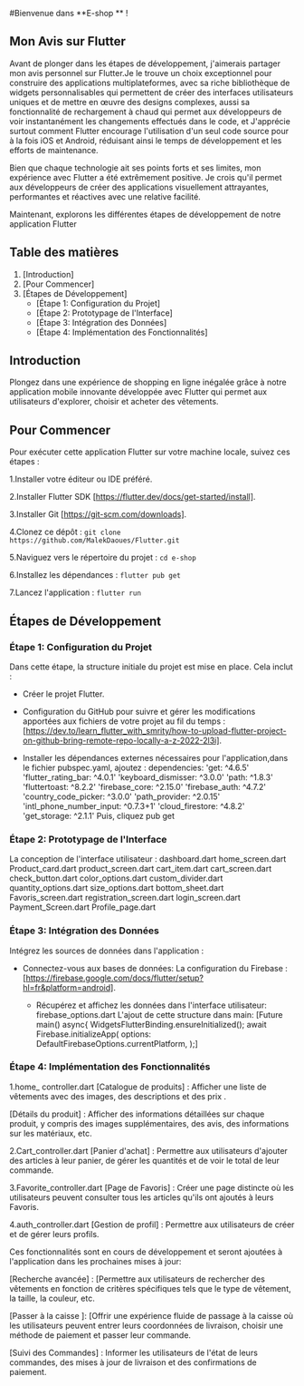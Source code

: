 
#Bienvenue dans **E-shop ** ! 

## Mon Avis sur Flutter
Avant de plonger dans les étapes de développement, j'aimerais partager mon avis personnel sur Flutter.Je le trouve un choix exceptionnel pour construire des applications
multiplateformes, avec sa riche bibliothèque de widgets personnalisables qui permettent de créer des interfaces utilisateurs uniques et de mettre en œuvre des designs 
complexes, aussi sa  fonctionnalité de rechargement à chaud qui permet aux développeurs de voir instantanément les changements effectués dans le code, et J'apprécie 
surtout comment Flutter encourage l'utilisation d'un seul code source pour à la fois iOS et Android, réduisant ainsi le temps de développement et les efforts de maintenance. 

Bien que chaque technologie ait ses points forts et ses limites, mon expérience avec Flutter a été extrêmement positive. Je crois qu'il permet aux développeurs de créer 
des applications visuellement attrayantes, performantes et réactives avec une relative facilité.

Maintenant, explorons les différentes étapes de développement de notre application Flutter


## Table des matières

1. [Introduction]
2. [Pour Commencer]
3. [Étapes de Développement]
    - [Étape 1: Configuration du Projet]
    - [Étape 2: Prototypage de l'Interface]
    - [Étape 3: Intégration des Données]
    - [Étape 4: Implémentation des Fonctionnalités]


## Introduction

Plongez dans une expérience de shopping en ligne inégalée grâce à notre application mobile innovante développée avec Flutter qui permet aux utilisateurs d'explorer, choisir
et acheter  des vêtements.

## Pour Commencer
Pour exécuter cette application Flutter sur votre machine locale, suivez ces étapes :

1.Installer votre éditeur ou IDE préféré.

2.Installer Flutter SDK [https://flutter.dev/docs/get-started/install].

3.Installer Git [https://git-scm.com/downloads].

4.Clonez ce dépôt : `git clone https://github.com/MalekDaoues/Flutter.git`

5.Naviguez vers le répertoire du projet : `cd e-shop`

6.Installez les dépendances : `flutter pub get` 

7.Lancez l'application : `flutter run`


## Étapes de Développement

### Étape 1: Configuration du Projet
Dans cette étape, la structure initiale du projet est mise en place. Cela inclut :

- Créer le projet Flutter.

- Configuration du GitHub pour suivre et gérer les modifications apportées aux fichiers de votre projet au fil du temps : [https://dev.to/learn_flutter_with_smrity/how-to-upload-flutter-project-on-github-bring-remote-repo-locally-a-z-2022-2l3i].

- Installer les dépendances externes nécessaires pour l'application,dans le fichier pubspec.yaml, ajoutez :
  dependencies:
  'get: ^4.6.5'
  'flutter_rating_bar: ^4.0.1'
  'keyboard_dismisser: ^3.0.0'
  'path: ^1.8.3'
  'fluttertoast: ^8.2.2'
  'firebase_core: ^2.15.0'
  'firebase_auth: ^4.7.2'
  'country_code_picker: ^3.0.0'
  'path_provider: ^2.0.15'
  'intl_phone_number_input: ^0.7.3+1'
  'cloud_firestore: ^4.8.2'
  'get_storage: ^2.1.1'
  Puis, cliquez pub get

### Étape 2: Prototypage de l'Interface
La conception de l'interface utilisateur :
   dashboard.dart
   home_screen.dart
   Product_card.dart
   product_screen.dart
   cart_item.dart
   cart_screen.dart
   check_button.dart
   color_options.dart
   custom_divider.dart
   quantity_options.dart
   size_options.dart
   bottom_sheet.dart
   Favoris_screen.dart
   registration_screen.dart
   login_screen.dart
   Payment_Screen.dart
   Profile_page.dart

### Étape 3: Intégration des Données
Intégrez les sources de données dans l'application :
- Connectez-vous aux bases de données:
    La configuration du Firebase : [https://firebase.google.com/docs/flutter/setup?hl=fr&platform=android].
  
  - Récupérez et affichez les données dans l'interface utilisateur:
       firebase_options.dart
       L'ajout de cette structure dans main:
       [Future<void> main() async{
         WidgetsFlutterBinding.ensureInitialized();
         await Firebase.initializeApp(
         options: DefaultFirebaseOptions.currentPlatform,
       );]


### Étape 4: Implémentation des Fonctionnalités

1.home_ controller.dart
   [Catalogue de produits] : Afficher une liste de vêtements avec des images, des descriptions et des prix .

   [Détails du produit] : Afficher des informations détaillées sur chaque produit, y compris des images supplémentaires, des avis, des informations sur les matériaux, etc.

2.Cart_controller.dart
   [Panier d'achat] : Permettre aux utilisateurs d'ajouter  des articles à leur panier, de gérer les quantités et de voir le total de leur commande.

3.Favorite_controller.dart
[Page de Favoris] : Créer une page distincte où les utilisateurs peuvent consulter tous les articles qu'ils ont ajoutés à leurs Favoris.

4.auth_controller.dart
[Gestion de profil] : Permettre aux utilisateurs de créer et de gérer leurs profils.



Ces fonctionnalités sont en cours de développement et seront ajoutées à l'application dans les prochaines mises à jour:

[Recherche avancée] : [Permettre aux utilisateurs de rechercher des vêtements en fonction de critères spécifiques tels que le type de vêtement, la taille, la couleur, etc.

[Passer à la caisse ]: [Offrir une expérience fluide de passage à la caisse où les utilisateurs peuvent entrer leurs coordonnées de livraison, choisir une méthode de paiement et passer leur commande.

[Suivi des Commandes] : Informer les utilisateurs de l'état de leurs commandes, des mises à jour de livraison et des confirmations de paiement.





